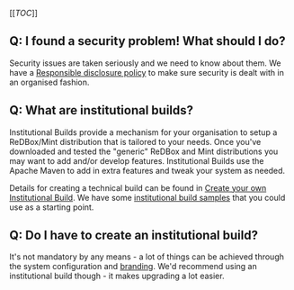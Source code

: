 [[_TOC_]]


## []()Q: I found a security problem! What should I do?

Security issues are taken seriously and we need to know about them. We have a [Responsible disclosure policy](governance-responsible-disclosure-policy) to make sure security is dealt with in an organised fashion.
## []()Q: What are institutional builds?

Institutional Builds provide a mechanism for your organisation to setup a ReDBox/Mint distribution that is tailored to your needs. Once you've downloaded and tested the "generic" ReDBox and Mint distributions you may want to add and/or develop features. Institutional Builds use the Apache Maven to add in extra features and tweak your system as needed. 


Details for creating a technical build can be found in [Create your own Institutional Build](documentation-how-to-institutional-builds). We have some [institutional build samples](https://github.com/organizations/redbox-mint) that you could use as a starting point.



## []()Q: Do I have to create an institutional build?

It's not mandatory by any means - a lot of things can be achieved through the system configuration and [branding](documentation-system-administration-general-administration-branding). We'd recommend using an institutional build though - it makes upgrading a lot easier.